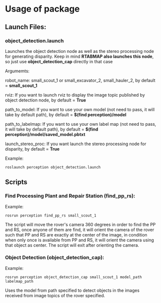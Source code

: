 # Usage of package

## Launch Files:

### object_detection.launch

Launches the object detection node as well as the stereo processing node for generating disparity. Keep in mind **RTABMAP also launches this node**, so just use **object_detection_cap** directly in that case

Argumemts:

robot_name: small_scout_1 or small_excavator_2, small_hauler_2, by default = **small_scout_1**

rviz: If you want to launch rviz to display the image topic published by object detection node, by default = **True**

path_to_model: If you want to use your own model (not need to pass, it will take by default path), by default = **$(find perception)/model**

path_to_labelmap: If you want to use your own label map (not need to pass, it will take by default path), by default = **$(find perception)/model/saved_model.pbtxt**

launch_stereo_proc: If you want launch the stereo processing node for disparity, by default = **True**

Example:

```
roslaunch perception object_detection.launch 
```

## Scripts

### Find Processing Plant and Repair Station (find_pp_rs):

Example:

`rosrun perception find_pp_rs small_scout_1`

The script will move the rover's camera 360 degrees in order to find the PP and RS, once anyone of them are find, it will orient the camera of the rover such that PP and RS are exactly at the center of the image, in condition when only once is available from PP and RS, it will orient the camera using that object as center. The script will exit after orienting the camera.

### Object Detection (object_detection_cap):

Example:

`rosrun perception object_detection_cap small_scout_1 model_path labelmap_path`

Uses the model from path specified to detect objects in the images received from image topics of the rover specified.